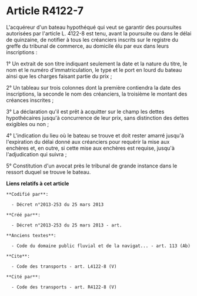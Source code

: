 # Article R4122-7

L'acquéreur d'un bateau hypothéqué qui veut se garantir des poursuites autorisées par l'article L. 4122-8 est tenu, avant la
poursuite ou dans le délai de quinzaine, de notifier à tous les créanciers inscrits sur le registre du greffe du tribunal de
commerce, au domicile élu par eux dans leurs inscriptions : 

1° Un extrait de son titre indiquant seulement la date et la nature du titre, le nom et le numéro d'immatriculation, le type
et le port en lourd du bateau ainsi que les charges faisant partie du prix ; 

2° Un tableau sur trois colonnes dont la première contiendra la date des inscriptions, la seconde le nom des créanciers, la
troisième le montant des créances inscrites ; 

3° La déclaration qu'il est prêt à acquitter sur le champ les dettes hypothécaires jusqu'à concurrence de leur prix, sans
distinction des dettes exigibles ou non ; 

4° L'indication du lieu où le bateau se trouve et doit rester amarré jusqu'à l'expiration du délai donné aux créanciers pour
requérir la mise aux enchères et, en outre, si cette mise aux enchères est requise, jusqu'à l'adjudication qui suivra ; 

5° Constitution d'un avocat près le tribunal de grande instance dans le ressort duquel se trouve le bateau.

**Liens relatifs à cet article**

	**Codifié par**:

	  - Décret n°2013-253 du 25 mars 2013

	**Créé par**:

	  - Décret n°2013-253 du 25 mars 2013 - art.

	**Anciens textes**:

	  - Code du domaine public fluvial et de la navigat... - art. 113 (Ab)

	**Cite**:

	  - Code des transports - art. L4122-8 (V)

	**Cité par**:

	  - Code des transports - art. R4122-8 (V)
